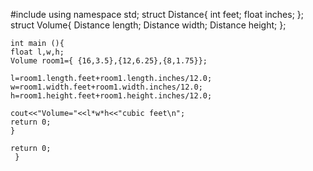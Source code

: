 #include <iostream>
using namespace std;
struct Distance{
    int feet;
    float inches;
    };
    struct Volume{
    Distance length;
    Distance width;
    Distance height;
    };

    int main (){
    float l,w,h;
    Volume room1={ {16,3.5},{12,6.25},{8,1.75}};

    l=room1.length.feet+room1.length.inches/12.0;
    w=room1.width.feet+room1.width.inches/12.0;
    h=room1.height.feet+room1.height.inches/12.0;

    cout<<"Volume="<<l*w*h<<"cubic feet\n";
    return 0;
    }

    return 0;
     }
